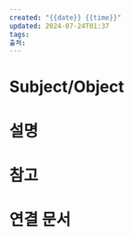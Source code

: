 ```yaml
---
created: "{{date}} {{time}}"
updated: 2024-07-24T01:37
tags: 
출처: 
---
```

# Subject/Object 

# 설명

# 참고

# 연결 문서


